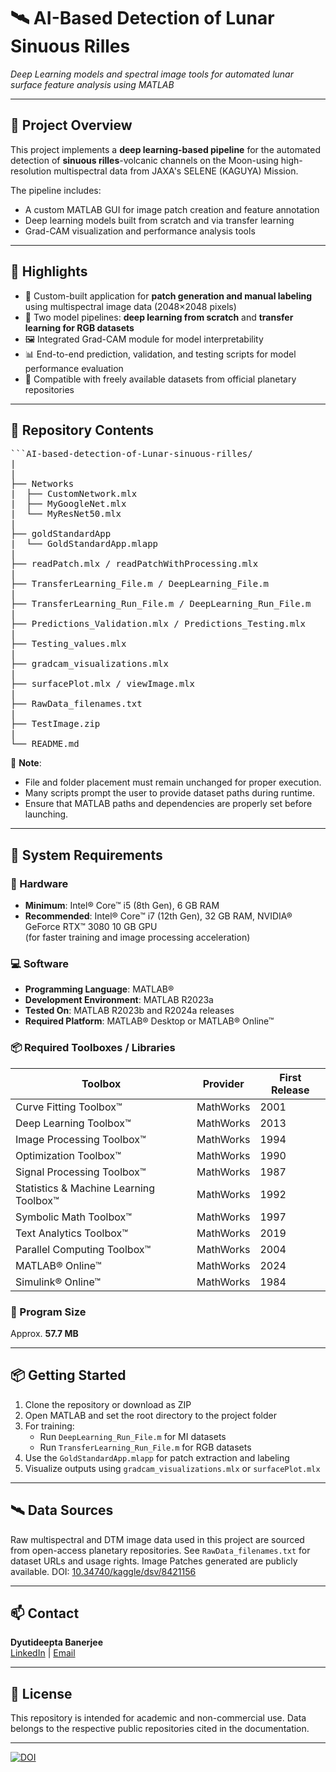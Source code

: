 # 🛰️ AI-Based Detection of Lunar Sinuous Rilles  
_Deep Learning models and spectral image tools for automated lunar surface feature analysis using MATLAB_

---

## 🌌 Project Overview  
This project implements a **deep learning-based pipeline** for the automated detection of **sinuous rilles**-volcanic channels on the Moon-using high-resolution multispectral data from JAXA's SELENE (KAGUYA) Mission.

The pipeline includes:
- A custom MATLAB GUI for image patch creation and feature annotation  
- Deep learning models built from scratch and via transfer learning  
- Grad-CAM visualization and performance analysis tools

---

## 🚀 Highlights  
- 🌈 Custom-built application for **patch generation and manual labeling** using multispectral image data (2048×2048 pixels)  
- 🧠 Two model pipelines: **deep learning from scratch** and **transfer learning for RGB datasets**  
- 🖼️ Integrated Grad-CAM module for model interpretability  
- 📊 End-to-end prediction, validation, and testing scripts for model performance evaluation  
- 🔄 Compatible with freely available datasets from official planetary repositories  

---

## 📂 Repository Contents  

<pre>```AI-based-detection-of-Lunar-sinuous-rilles/
|
| 
├── Networks                                                # Deep Learning network files customized for training on multispectral lunar datasets 
|  ├── CustomNetwork.mlx
|  ├── MyGoogleNet.mlx
|  └── MyResNet50.mlx
|
├── goldStandardApp                                         # MATLAB App for manual annotation and patch generation from MI/DTM data 
|  └── GoldStandardApp.mlapp
|
├── readPatch.mlx / readPatchWithProcessing.mlx             # Custom preprocessing functions (also embedded in the app) 
|
├── TransferLearning_File.m / DeepLearning_File.m           # Scripts defining the model architectures and training logic 
|
├── TransferLearning_Run_File.m / DeepLearning_Run_File.m   # Launch scripts to train models (MI and RGB datasets) 
|
├── Predictions_Validation.mlx / Predictions_Testing.mlx    # Save and analyze prediction statistics from trained models 
|
├── Testing_values.mlx                                      # Apply models to isolated test sets 
|
├── gradcam_visualizations.mlx                              # Generate Grad-CAM visualizations for model explainability 
|
├── surfacePlot.mlx / viewImage.mlx                         # Visualize raw and processed images or patches 
|
├── RawData_filenames.txt                                   # Source URLs and metadata of raw datasets used 
|
├── TestImage.zip                                           # Sample dataset to reproduce and test the application 
|
└── README.md                                               # Project description and documentation```</pre>

📝 **Note**:  
- File and folder placement must remain unchanged for proper execution.  
- Many scripts prompt the user to provide dataset paths during runtime.  
- Ensure that MATLAB paths and dependencies are properly set before launching.

---

## 🧰 System Requirements

### 🔧 Hardware
- **Minimum**: Intel® Core™ i5 (8th Gen), 6 GB RAM
- **Recommended**: Intel® Core™ i7 (12th Gen), 32 GB RAM, NVIDIA® GeForce RTX™ 3080 10 GB GPU  
  (for faster training and image processing acceleration)

### 💻 Software
- **Programming Language**: MATLAB®  
- **Development Environment**: MATLAB R2023a  
- **Tested On**: MATLAB R2023b and R2024a releases  
- **Required Platform**: MATLAB® Desktop or MATLAB® Online™

### 📦 Required Toolboxes / Libraries
| Toolbox | Provider | First Release |
|--------|----------|---------------|
| Curve Fitting Toolbox™ | MathWorks | 2001 |
| Deep Learning Toolbox™ | MathWorks | 2013 |
| Image Processing Toolbox™ | MathWorks | 1994 |
| Optimization Toolbox™ | MathWorks | 1990 |
| Signal Processing Toolbox™ | MathWorks | 1987 |
| Statistics & Machine Learning Toolbox™ | MathWorks | 1992 |
| Symbolic Math Toolbox™ | MathWorks | 1997 |
| Text Analytics Toolbox™ | MathWorks | 2019 |
| Parallel Computing Toolbox™ | MathWorks | 2004 |
| MATLAB® Online™ | MathWorks | 2024 |
| Simulink® Online™ | MathWorks | 1984 |

### 📁 Program Size
Approx. **57.7 MB**

---

## 📦 Getting Started  
1. Clone the repository or download as ZIP  
2. Open MATLAB and set the root directory to the project folder  
3. For training:
   - Run `DeepLearning_Run_File.m` for MI datasets  
   - Run `TransferLearning_Run_File.m` for RGB datasets  
4. Use the `GoldStandardApp.mlapp` for patch extraction and labeling  
5. Visualize outputs using `gradcam_visualizations.mlx` or `surfacePlot.mlx`

---

## 🛰 Data Sources  
Raw multispectral and DTM image data used in this project are sourced from open-access planetary repositories. See `RawData_filenames.txt` for dataset URLs and usage rights.
Image Patches generated are publicly available. DOI: [10.34740/kaggle/dsv/8421156](https://doi.org/10.34740/kaggle/dsv/8421156)

---

## 📫 Contact  
**Dyutideepta Banerjee**  
[LinkedIn](https://www.linkedin.com/in/dyutideepta-banerjee/) | [Email](mailto:dyutideepta.banerjee@gmail.com)

---

## 📄 License  
This repository is intended for academic and non-commercial use. Data belongs to the respective public repositories cited in the documentation.

---


[![DOI](https://zenodo.org/badge/DOI/10.5281/zenodo.15462412.svg)](https://doi.org/10.5281/zenodo.15462412)
